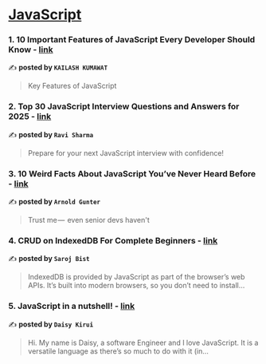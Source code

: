 
<h1><a href=https://medium.com/tag/javascript-development/recommended target="_blank" rel="noopener noreferrer">JavaScript</a></h1>
<h3>1. 10 Important Features of JavaScript Every Developer Should Know - <a href="https://medium.com/@kkduniya/10-important-features-of-javascript-every-developer-should-know-406a94cde4ff" target="_blank" rel="noopener noreferrer">link</a></h3>

✍️ **posted by `KAILASH KUMAWAT`**

<blockquote>Key Features of JavaScript</blockquote>

<h3>2. Top 30 JavaScript Interview Questions and Answers for 2025 - <a href="https://medium.com/@javascriptcentric/top-30-javascript-interview-questions-and-answers-for-2024-7f1e2d1d0638" target="_blank" rel="noopener noreferrer">link</a></h3>

✍️ **posted by `Ravi Sharma`**

<blockquote>Prepare for your next JavaScript interview with confidence!</blockquote>

<h3>3. 10 Weird Facts About JavaScript You’ve Never Heard Before - <a href="https://medium.com/@arnoldgunter/10-weird-facts-about-javascript-youve-never-heard-before-6ccb14628121" target="_blank" rel="noopener noreferrer">link</a></h3>

✍️ **posted by `Arnold Gunter`**

<blockquote>Trust me —  even senior devs haven't</blockquote>

<h3>4. CRUD on IndexedDB For Complete Beginners - <a href="https://medium.com/@Saroj_bist/crud-on-indexeddb-for-complete-beginners-89db867d8b6e" target="_blank" rel="noopener noreferrer">link</a></h3>

✍️ **posted by `Saroj Bist`**

<blockquote>IndexedDB is provided by JavaScript as part of the browser’s web APIs. It’s built into modern browsers, so you don’t need to install…</blockquote>

<h3>5. JavaScript in a nutshell! - <a href="https://medium.com/@daisykirui/javascript-in-a-nutshell-669dab5b6e78" target="_blank" rel="noopener noreferrer">link</a></h3>

✍️ **posted by `Daisy Kirui`**

<blockquote>Hi. My name is Daisy, a software Engineer and I love JavaScript. It is a versatile language as there’s so much to do with it (in…</blockquote>

